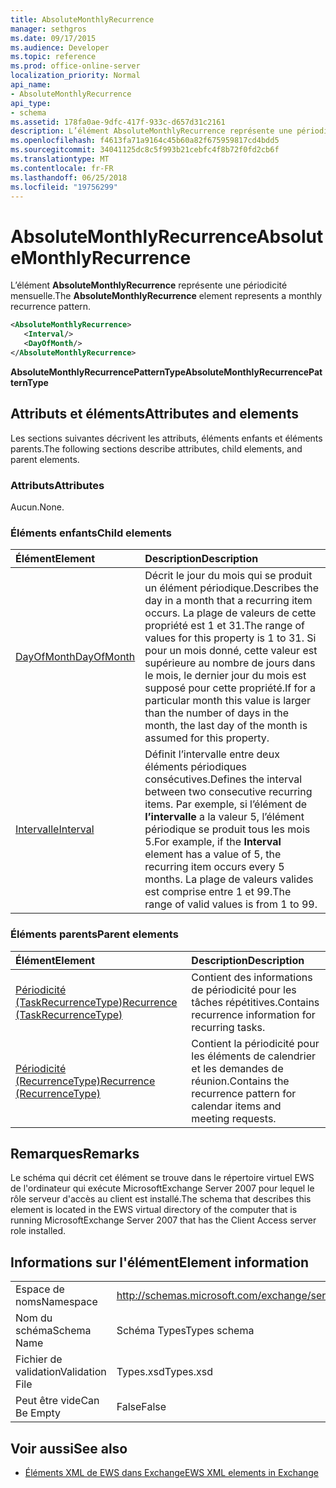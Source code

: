 ```yaml
---
title: AbsoluteMonthlyRecurrence
manager: sethgros
ms.date: 09/17/2015
ms.audience: Developer
ms.topic: reference
ms.prod: office-online-server
localization_priority: Normal
api_name:
- AbsoluteMonthlyRecurrence
api_type:
- schema
ms.assetid: 178fa0ae-9dfc-417f-933c-d657d31c2161
description: L’élément AbsoluteMonthlyRecurrence représente une périodicité mensuelle.
ms.openlocfilehash: f4613fa71a9164c45b60a82f675959817cd4bdd5
ms.sourcegitcommit: 34041125dc8c5f993b21cebfc4f8b72f0fd2cb6f
ms.translationtype: MT
ms.contentlocale: fr-FR
ms.lasthandoff: 06/25/2018
ms.locfileid: "19756299"
---
```

# <a name="absolutemonthlyrecurrence"></a><span data-ttu-id="9a64e-103">AbsoluteMonthlyRecurrence</span><span class="sxs-lookup"><span data-stu-id="9a64e-103">AbsoluteMonthlyRecurrence</span></span>

<span data-ttu-id="9a64e-104">L’élément **AbsoluteMonthlyRecurrence** représente une périodicité mensuelle.</span><span class="sxs-lookup"><span data-stu-id="9a64e-104">The **AbsoluteMonthlyRecurrence** element represents a monthly recurrence pattern.</span></span> 
  
```xml
<AbsoluteMonthlyRecurrence>
   <Interval/>
   <DayOfMonth/>
</AbsoluteMonthlyRecurrence>
```

 <span data-ttu-id="9a64e-105">**AbsoluteMonthlyRecurrencePatternType**</span><span class="sxs-lookup"><span data-stu-id="9a64e-105">**AbsoluteMonthlyRecurrencePatternType**</span></span>
## <a name="attributes-and-elements"></a><span data-ttu-id="9a64e-106">Attributs et éléments</span><span class="sxs-lookup"><span data-stu-id="9a64e-106">Attributes and elements</span></span>

<span data-ttu-id="9a64e-107">Les sections suivantes décrivent les attributs, éléments enfants et éléments parents.</span><span class="sxs-lookup"><span data-stu-id="9a64e-107">The following sections describe attributes, child elements, and parent elements.</span></span>
  
### <a name="attributes"></a><span data-ttu-id="9a64e-108">Attributs</span><span class="sxs-lookup"><span data-stu-id="9a64e-108">Attributes</span></span>

<span data-ttu-id="9a64e-109">Aucun.</span><span class="sxs-lookup"><span data-stu-id="9a64e-109">None.</span></span>
  
### <a name="child-elements"></a><span data-ttu-id="9a64e-110">Éléments enfants</span><span class="sxs-lookup"><span data-stu-id="9a64e-110">Child elements</span></span>

|<span data-ttu-id="9a64e-111">**Élément**</span><span class="sxs-lookup"><span data-stu-id="9a64e-111">**Element**</span></span>|<span data-ttu-id="9a64e-112">**Description**</span><span class="sxs-lookup"><span data-stu-id="9a64e-112">**Description**</span></span>|
|:-----|:-----|
|[<span data-ttu-id="9a64e-113">DayOfMonth</span><span class="sxs-lookup"><span data-stu-id="9a64e-113">DayOfMonth</span></span>](dayofmonth.md) <br/> |<span data-ttu-id="9a64e-114">Décrit le jour du mois qui se produit un élément périodique.</span><span class="sxs-lookup"><span data-stu-id="9a64e-114">Describes the day in a month that a recurring item occurs.</span></span> <span data-ttu-id="9a64e-115">La plage de valeurs de cette propriété est 1 et 31.</span><span class="sxs-lookup"><span data-stu-id="9a64e-115">The range of values for this property is 1 to 31.</span></span> <span data-ttu-id="9a64e-116">Si pour un mois donné, cette valeur est supérieure au nombre de jours dans le mois, le dernier jour du mois est supposé pour cette propriété.</span><span class="sxs-lookup"><span data-stu-id="9a64e-116">If for a particular month this value is larger than the number of days in the month, the last day of the month is assumed for this property.</span></span>  <br/> |
|[<span data-ttu-id="9a64e-117">Intervalle</span><span class="sxs-lookup"><span data-stu-id="9a64e-117">Interval</span></span>](interval.md) <br/> |<span data-ttu-id="9a64e-118">Définit l’intervalle entre deux éléments périodiques consécutives.</span><span class="sxs-lookup"><span data-stu-id="9a64e-118">Defines the interval between two consecutive recurring items.</span></span> <span data-ttu-id="9a64e-119">Par exemple, si l’élément de **l’intervalle** a la valeur 5, l’élément périodique se produit tous les mois 5.</span><span class="sxs-lookup"><span data-stu-id="9a64e-119">For example, if the **Interval** element has a value of 5, the recurring item occurs every 5 months.</span></span> <span data-ttu-id="9a64e-120">La plage de valeurs valides est comprise entre 1 et 99.</span><span class="sxs-lookup"><span data-stu-id="9a64e-120">The range of valid values is from 1 to 99.</span></span>  <br/> |
   
### <a name="parent-elements"></a><span data-ttu-id="9a64e-121">Éléments parents</span><span class="sxs-lookup"><span data-stu-id="9a64e-121">Parent elements</span></span>

|<span data-ttu-id="9a64e-122">**Élément**</span><span class="sxs-lookup"><span data-stu-id="9a64e-122">**Element**</span></span>|<span data-ttu-id="9a64e-123">**Description**</span><span class="sxs-lookup"><span data-stu-id="9a64e-123">**Description**</span></span>|
|:-----|:-----|
|[<span data-ttu-id="9a64e-124">Périodicité (TaskRecurrenceType)</span><span class="sxs-lookup"><span data-stu-id="9a64e-124">Recurrence (TaskRecurrenceType)</span></span>](recurrence-taskrecurrencetype.md) <br/> |<span data-ttu-id="9a64e-125">Contient des informations de périodicité pour les tâches répétitives.</span><span class="sxs-lookup"><span data-stu-id="9a64e-125">Contains recurrence information for recurring tasks.</span></span>  <br/> |
|[<span data-ttu-id="9a64e-126">Périodicité (RecurrenceType)</span><span class="sxs-lookup"><span data-stu-id="9a64e-126">Recurrence (RecurrenceType)</span></span>](recurrence-recurrencetype.md) <br/> |<span data-ttu-id="9a64e-127">Contient la périodicité pour les éléments de calendrier et les demandes de réunion.</span><span class="sxs-lookup"><span data-stu-id="9a64e-127">Contains the recurrence pattern for calendar items and meeting requests.</span></span>  <br/> |
   
## <a name="remarks"></a><span data-ttu-id="9a64e-128">Remarques</span><span class="sxs-lookup"><span data-stu-id="9a64e-128">Remarks</span></span>

<span data-ttu-id="9a64e-129">Le schéma qui décrit cet élément se trouve dans le répertoire virtuel EWS de l'ordinateur qui exécute MicrosoftExchange Server 2007 pour lequel le rôle serveur d'accès au client est installé.</span><span class="sxs-lookup"><span data-stu-id="9a64e-129">The schema that describes this element is located in the EWS virtual directory of the computer that is running MicrosoftExchange Server 2007 that has the Client Access server role installed.</span></span>
  
## <a name="element-information"></a><span data-ttu-id="9a64e-130">Informations sur l'élément</span><span class="sxs-lookup"><span data-stu-id="9a64e-130">Element information</span></span>

|||
|:-----|:-----|
|<span data-ttu-id="9a64e-131">Espace de noms</span><span class="sxs-lookup"><span data-stu-id="9a64e-131">Namespace</span></span>  <br/> |http://schemas.microsoft.com/exchange/services/2006/types  <br/> |
|<span data-ttu-id="9a64e-132">Nom du schéma</span><span class="sxs-lookup"><span data-stu-id="9a64e-132">Schema Name</span></span>  <br/> |<span data-ttu-id="9a64e-133">Schéma Types</span><span class="sxs-lookup"><span data-stu-id="9a64e-133">Types schema</span></span>  <br/> |
|<span data-ttu-id="9a64e-134">Fichier de validation</span><span class="sxs-lookup"><span data-stu-id="9a64e-134">Validation File</span></span>  <br/> |<span data-ttu-id="9a64e-135">Types.xsd</span><span class="sxs-lookup"><span data-stu-id="9a64e-135">Types.xsd</span></span>  <br/> |
|<span data-ttu-id="9a64e-136">Peut être vide</span><span class="sxs-lookup"><span data-stu-id="9a64e-136">Can Be Empty</span></span>  <br/> |<span data-ttu-id="9a64e-137">False</span><span class="sxs-lookup"><span data-stu-id="9a64e-137">False</span></span>  <br/> |
   
## <a name="see-also"></a><span data-ttu-id="9a64e-138">Voir aussi</span><span class="sxs-lookup"><span data-stu-id="9a64e-138">See also</span></span>

- [<span data-ttu-id="9a64e-139">Éléments XML de EWS dans Exchange</span><span class="sxs-lookup"><span data-stu-id="9a64e-139">EWS XML elements in Exchange</span></span>](ews-xml-elements-in-exchange.md)

